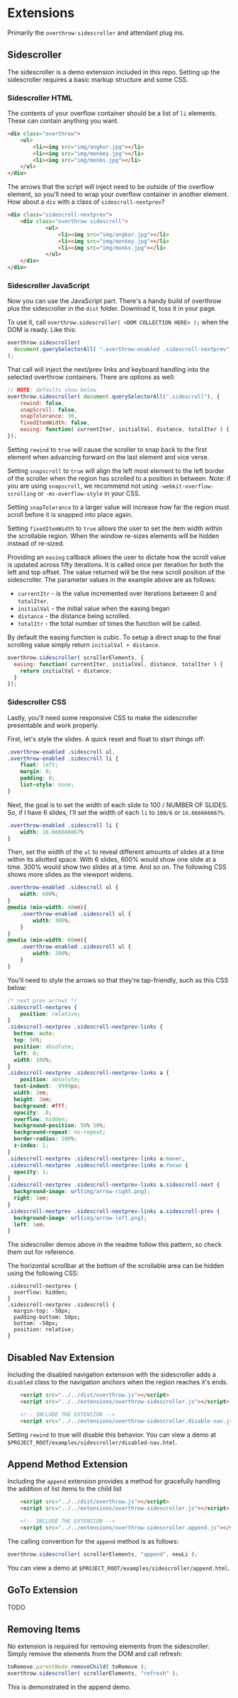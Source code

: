# Extensions

Primarily the `overthrow-sidescroller` and attendant plug ins.

## Sidescroller

The sidescroller is a demo extension included in this repo. Setting up the sidescroller requires a basic markup structure and some CSS.

### Sidescroller HTML

The contents of your overflow container should be a list of `li` elements. These can contain anything you want.

``` html
<div class="overthrow">
    <ul>
        <li><img src="img/angkor.jpg"></li>
        <li><img src="img/monkey.jpg"></li>
        <li><img src="img/monks.jpg"></li>
    </ul>
</div>
```


The arrows that the script will inject need to be outside of the overflow element, so you'll need to wrap your overflow container in another element. How about a `div` with a class of `sidescroll-nextprev`?

``` html
<div class="sidescroll-nextprev">
    <div class="overthrow sidescroll">
            <ul>
                <li><img src="img/angkor.jpg"></li>
                <li><img src="img/monkey.jpg"></li>
                <li><img src="img/monks.jpg"></li>
            </ul>
    </div>
</div>
```

### Sidescroller JavaScript

Now you can use the JavaScript part. There's a handy build of overthrow plus the sidescroller in the `dist` folder. Download it, toss it in your page.

To use it,  call `overthrow.sidescroller( <DOM COLLECTION HERE> );` when the DOM is ready. Like this:

``` javascript
overthrow.sidescroller(
  document.querySelectorAll( ".overthrow-enabled .sidescroll-nextprev" )
);
```

That call will inject the next/prev links and keyboard handling into the selected overthrow containers. There are options as well:

```javascript
// NOTE: defaults show below
overthrow.sidescroller( document.querySelectorAll(".sidescroll"), {
	rewind: false,
	snapScroll: false,
	snapTolerance: 30,
	fixedItemWidth: false,
	easing: function( currentIter, initialVal, distance, totalIter ) { /* ... */ }
});
```

Setting `rewind` to `true` will cause the scroller to snap back to the first element when advancing forward on the last element and vice verse.

Setting `snapscroll` to `true` will align the left most element to the left border of the scroller when the region has scrolled to a position in between. Note: if you are using `snapscroll`, we recommend not using `-webkit-overflow-scrolling` or `-ms-overflow-style` in your CSS.

Setting `snapTolerance` to a larger value will increase how far the region must scroll before it is snapped into place again.

Setting `fixedItemWidth` to `true` allows the user to set the item width within the scrollable region. When the window re-sizes elements will be hidden instead of re-sized.

Providing an `easing` callback allows the user to dictate how the scroll value is updated across fifty iterations. It is called once per iteration for both the left and top offset. The value returned will be the new scroll position of the sidescroller. The parameter values in the example above are as follows:

* `currentItr` - is the value incremented over iterations between 0 and `totalIter`.
* `initialVal` - the initial value when the easing began
* `distance` - the distance being scrolled.
* `totalItr` - the total number of times the function will be called.

By default the easing function is cubic. To setup a direct snap to the final scrolling value simply return `initialVal + distance`.

```javascript
overthrow.sidescroller( scrollerElements, {
  easing: function( currentIter, initialVal, distance, totalIter ) {
    return initialVal + distance;
  }
});
```

### Sidescroller CSS

Lastly, you'll need some responsive CSS to make the sidescroller presentable and work properly.

First, let's style the slides. A quick reset and float to start things off:

``` css
.overthrow-enabled .sidescroll ul,
.overthrow-enabled .sidescroll li {
    float: left;
    margin: 0;
    padding: 0;
    list-style: none;
}
```

Next, the goal is to set the width of each slide to 100 / NUMBER OF SLIDES. So, if I have 6 slides, I'll set the width of each `li` to `100/6` or `16.666666667%`.

``` css
.overthrow-enabled .sidescroll li {
    width: 16.666666667%
}
```

Then, set the width of the `ul` to reveal different amounts of slides at a time within its allotted space. With 6 slides, 600% would show one slide at a time. 300% would show two slides at a time. And so on. The following CSS shows more slides as the viewport widens.

``` css
.overthrow-enabled .sidescroll ul {
    width: 600%;
}
@media (min-width: 40em){
    .overthrow-enabled .sidescroll ul {
        width: 300%;
    }
}
@media (min-width: 60em){
    .overthrow-enabled .sidescroll ul {
        width: 200%;
    }
}
```

You'll need to style the arrows so that they're tap-friendly, such as this CSS below:

``` css
/* next prev arrows */
.sidescroll-nextprev {
    position: relative;
}
.sidescroll-nextprev .sidescroll-nextprev-links {
  bottom: auto;
  top: 50%;
  position: absolute;
  left: 0;
  width: 100%;
}
.sidescroll-nextprev .sidescroll-nextprev-links a {
    position: absolute;
  text-indent: -9999px;
  width: 2em;
  height: 2em;
  background: #fff;
  opacity: .8;
  overflow: hidden;
  background-position: 50% 50%;
  background-repeat: no-repeat;
  border-radius: 100%;
  z-index: 1;
}
.sidescroll-nextprev .sidescroll-nextprev-links a:hover,
.sidescroll-nextprev .sidescroll-nextprev-links a:focus {
  opacity: 1;
}
.sidescroll-nextprev .sidescroll-nextprev-links a.sidescroll-next {
  background-image: url(img/arrow-right.png);
  right: 1em;
}
.sidescroll-nextprev .sidescroll-nextprev-links a.sidescroll-prev {
  background-image: url(img/arrow-left.png);
  left: 1em;
}
```

The sidescroller demos above in the readme follow this pattern, so check them out for reference.

The horizontal scrollbar at the bottom of the scrollable area can be hidden using the following CSS:

```
.sidescroll-nextprev {
  overflow: hidden;
}
.sidescroll-nextprev .sidescroll {
  margin-top: -50px;
  padding-bottom: 50px;
  bottom: -50px;
  position: relative;
}
```

## Disabled Nav Extension

Including the disabled navigation extension with the sidescroller adds a `disabled` class to the navigation anchors when the region reaches it's ends.

```html
	<script src="../../dist/overthrow.js"></script>
	<script src="../../extensions/overthrow-sidescroller.js"></script>

	<!-- INCLUDE THE EXTENSION -->
	<script src="../../extensions/overthrow-sidescroller.disable-nav.js"></script>
```
Setting `rewind` to true will disable this behavior. You can view a demo at `$PROJECT_ROOT/examples/sidescroller/disabled-nav.html`.

## Append Method Extension

Including the `append` extension provides a method for gracefully handling the addition of list items to the child list

```html
	<script src="../../dist/overthrow.js"></script>
	<script src="../../extensions/overthrow-sidescroller.js"></script>

	<!-- INCLUDE THE EXTENSION -->
	<script src="../../extensions/overthrow-sidescroller.append.js"></script>
```

The calling convention for the `append` method is as follows:

```javascript
overthrow.sidescroller( scrollerElements, "append", newLi );
```

You can view a demo at `$PROJECT_ROOT/examples/sidescroller/append.html`.

## GoTo Extension

TODO

## Removing Items

No extension is required for removing elements from the sidescroller. Simply remove the elements from the DOM and call refresh:

```javascript
toRemove.parentNode.removeChild( toRemove );
overthrow.sidescroller( scrollerElements, "refresh" );
```

This is demonstrated in the append demo.
